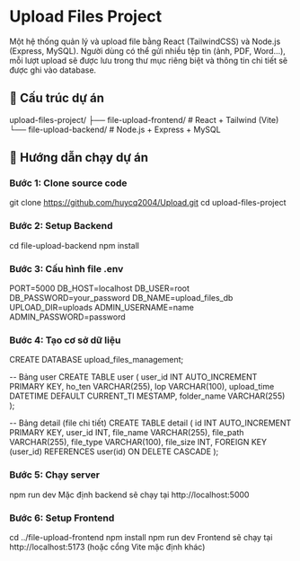 # Upload Files Project

Một hệ thống quản lý và upload file bằng React (TailwindCSS) và Node.js (Express, MySQL). Người dùng có thể gửi nhiều tệp tin (ảnh, PDF, Word...), mỗi lượt upload sẽ được lưu trong thư mục riêng biệt và thông tin chi tiết sẽ được ghi vào database.

## 📁 Cấu trúc dự án

upload-files-project/
├── file-upload-frontend/ # React + Tailwind (Vite)
└── file-upload-backend/ # Node.js + Express + MySQL


## 🚀 Hướng dẫn chạy dự án

### Bước 1: Clone source code
git clone https://github.com/huycq2004/Upload.git
cd upload-files-project

### Bước 2: Setup Backend
cd file-upload-backend
npm install

### Bước 3: Cấu hình file .env
PORT=5000
DB_HOST=localhost
DB_USER=root
DB_PASSWORD=your_password
DB_NAME=upload_files_db
UPLOAD_DIR=uploads
ADMIN_USERNAME=name
ADMIN_PASSWORD=password

### Bước 4: Tạo cơ sở dữ liệu
CREATE DATABASE upload_files_management;

-- Bảng user
CREATE TABLE user (
  user_id INT AUTO_INCREMENT PRIMARY KEY,
  ho_ten VARCHAR(255),
  lop VARCHAR(100),
  upload_time DATETIME DEFAULT CURRENT_TI  MESTAMP,
  folder_name VARCHAR(255)
);

-- Bảng detail (file chi tiết)
CREATE TABLE detail (
  id INT AUTO_INCREMENT PRIMARY KEY,
  user_id INT,
  file_name VARCHAR(255),
  file_path VARCHAR(255),
  file_type VARCHAR(100),
  file_size INT,
  FOREIGN KEY (user_id) REFERENCES user(id) ON DELETE CASCADE
);

### Bước 5: Chạy server
npm run dev
Mặc định backend sẽ chạy tại http://localhost:5000

### Bước 6: Setup Frontend
cd ../file-upload-frontend
npm install
npm run dev
Frontend sẽ chạy tại http://localhost:5173 (hoặc cổng Vite mặc định khác)
